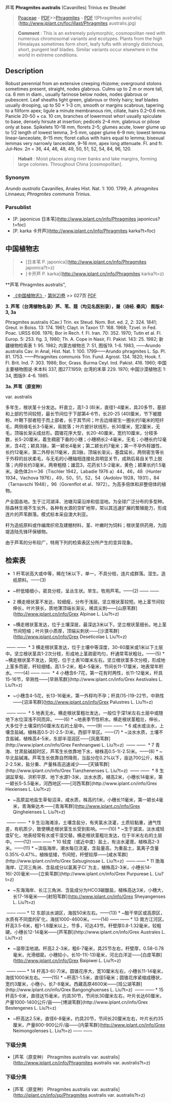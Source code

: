 芦苇 **Phragmites australis** (Cavanilles) Trinius ex Steudel

> [Poaceae](http://www.iplant.cn/info/Poaceae?t=foc) - [PDF](http://www.iplant.cn/foc/pdf/Poaceae.pdf)>>[Phragmites](http://www.iplant.cn/info/Phragmites?t=foc) - [PDF](http://www.iplant.cn/foc/pdf/Phragmites.pdf)
![Phragmites australis](http://www.iplant.cn/foc/illast/Phragmites australis.jpg)


> **Comment** : 
> This is an extremely polymorphic, cosmopolitan reed with numerous chromosomal variants and ecotypes. Plants from the high Himalayas sometimes form short, leafy tufts with strongly distichous, short, pungent leaf blades. Similar variants occur elsewhere in the world in extreme conditions.

## Description

Robust perennial from an extensive creeping rhizome; overground stolons sometimes present, straight, nodes glabrous. Culms up to 2 m or more tall, ca. 6 mm in diam., usually farinose below nodes, nodes glabrous or pubescent. Leaf sheaths light green, glabrous or thinly hairy; leaf blades usually drooping, up to 50 × 1–3 cm, smooth or margins scabrous, tapering to a filiform apex; ligule a minute membranous rim, ciliate, hairs 0.2–0.6 mm. Panicle 20–50 × ca. 10 cm, branches of lowermost whorl usually spiculate to base, densely hirsute at insertion; pedicels 2–4 mm, glabrous or pilose only at base. Spikelets 10–18 mm, florets 2–5; glumes acute, lower glume up to 1/2 length of lowest lemma, 3–5 mm, upper glume 6–9 mm; lowest lemma linear-lanceolate, 8–15 mm; floret callus with hairs equal to lemma; bisexual lemmas very narrowly lanceolate, 9–16 mm, apex long attenuate. Fl. and fr. Jul–Nov. 2*n* = 36, 44, 46, 48, 49, 50, 51, 52, 54, 84, 96, 120.


> **Habait** : 
> Moist places along river banks and lake margins, forming large colonies. Throughout China [cosmopolitan].

### Synonym
*Arundo australis* Cavanilles, Anales Hist. Nat. 1: 100. 1799; *A. phragmites* Linnaeus; *Phragmites communis* Trinius.

### Parsublist

* [P.  japonicus  日本苇](http://www.iplant.cn/info/Phragmites japonicus?t=foc)
* [P.  karka  卡开芦](http://www.iplant.cn/info/Phragmites karka?t=foc)

## 中国植物志

> * [日本苇  P.  japonica](http://www.iplant.cn/info/Phragmites japonica?t=z)
> * [卡开芦  P.  karka](http://www.iplant.cn/info/Phragmites karka?t=z)


**芦苇 Phragmites australis",

* [《中国植物志》](http://www.iplant.cn/frps)- [第9(2)卷](http://www.iplant.cn/frps/vol/9(2)) >> 027页 [PDF](http://www.iplant.cn/frps/pdf/9(2)/027a.pdf)


**3. 芦苇（台湾植物名录）芦、苇、葭（均见名医别录），兼（诗经. 秦风）  图版4: 3, 3a**

Phragmites australis (Cav.) Trin. ex Steud. Nom. Bot. ed. 2, 2: 324. 1841; Greut. in Boiss. 13: 174. 1961; Clayt. in Taxon 17: 168. 1968; Tzvel. in Fed. Poac. URSS 606. 1976; Bor in Rech. f. Fl. Iran. 70: 352. 1970; Tutin et al. Fl. Europ. 5: 253. fig. 3, 1980; Th. A. Cope in Nasir, Fl. Pakist. 143: 25. 1982; 新疆植物检索表 1: 95. 1982; 内蒙古植物志 7: 51, 图版19. 1-6. 1983, ——Arundo australis Cav. in Anal, Hist. Nat. 1: 100. 1799——Arundo phragmites L. Sp. Pl. 81. 1753. ——Phragmites communis Trin. Fund. Agrost. 134. 1820; Hook. f. Fl. Brit. Ind. 7: 303. 1986; Bor, Grass. Burma Ceyl. Ind. Pakist. 416. 1960; 中国主要植物图说·禾本科 337, 图277.1959; 台湾的禾草 229. 1970; 中国沙漠植物志 1: 34, 图版9: 4-6. 1985.

**3a. 芦苇（原变种）**

var. australis

多年生，根状茎十分发达。秆直立，高1-3 (8)米，直径1-4厘米，具20多节，基部和上部的节间较短，最长节间位于下部第4-6节，长20-25 (40)厘米，节下被腊粉。叶鞘下部者短于而上部者，长于其节间；叶舌边缘密生一圈长约1毫米的短纤毛，两侧缘毛长3-5毫米，易脱落；叶片披针状线形，长30厘米，宽2厘米，无毛，顶端长渐尖成丝形。圆锥花序大型，长20-40厘米，宽约10厘米，分枝多数，长5-20厘米，着生稠密下垂的小穗；小穗柄长2-4毫米，无毛；小穗长约12毫米，含4花；颖具3脉，第一颖长4毫米；第二颖长约7毫米；第一不孕外稃雄性，长约12毫米，第二外稃长11毫米，具3脉，顶端长渐尖，基盘延长，两侧密生等长于外稃的丝状柔毛，与无毛的小穗轴相连接处具明显关节，成熟后易自关节上脱落；内稃长约3毫米，两脊粗糙；雄蕊3，花药长1.5-2毫米，黄色；颖果长约1.5毫米。染色体2n＝36（Tischler 1942，Labadie 1976 a）44，46，48（Hunter 1934，Vachova 1976），49，50，51，52，54（Avdolov 1928，1931），84（Tarnavschi 1948），96（Gorenflot et al．1972）。为高多倍体和非整倍体的植物。

产全国各地。生于江河湖泽、池塘沟渠沿岸和低湿地。为全球广泛分布的多型种。除森林生境不生长外，各种有水源的空旷地带，常以其迅速扩展的繁殖能力，形成连片的芦苇群落。模式标本采自澳大利亚。

秆为造纸原料或作编席织帘及建棚材料，茎、叶嫩时为饲料；根状茎供药用，为固堤造陆先锋环保植物。

由于芦苇的分布较广，特用下列的检索表区分所产生的变异现象。

## 检索表

* 1 秆苇状高大或中等，稀在1米以下，单一，不具分枝，连片成群落。湿生。造纸原料。——(3)
* ~秆低矮细小，密具分枝，呈丛生状。旱生。牧用芦苇。——(2)</td></tr><tr><td>&nbsp;——&nbsp;——&nbsp;</td></tr>
* 2 横走根状茎不发达，较细瘦，分布于浅层。坚立根状茎较短。地上茎节间较伸长，叶片狭长，质地薄顶端长渐尖，稀具尖刺——[山原苇群](http://www.iplant.cn/info/Grex Alpinae L. Liu?t=z)

* ~横走根状茎发达，位于土壤深层，最深达3米以下。坚立根状茎细长。地上茎节间短缩；叶片狭小质厚，顶端尖刺状——[沙漠苇群](http://www.iplant.cn/info/Grex Deseticolae L Liu?t=z)
</td></tr><tr><td>&nbsp;——&nbsp;——&nbsp;</td></tr>
* 3 横走根状茎发达，位于土壤中等深度，30-60厘米或1米以下土层中。坚立根状茎具1-2次分枝，形成地上茎疏密均匀，杆通常苇状粗壮。——(5)
* ~横走根状茎不发达，简短，位于土表10厘米左右。坚立根状茎多次分枝，形成地上茎多而密，秆较细矮。高1.5-2米，粗4-5毫米，节间长11-17厘米，地表常年积水。——(4)</td></tr><tr><td>&nbsp;——&nbsp;——&nbsp;</td></tr>
* 4 小穗含6-7花，第一花有时两性，长11-12毫米，秆具15-16节，早熟性——[早熟苇群](http://www.iplant.cn/info/Grex Aestivales L. Liu?t=z)

* ~小穗含4-5花，长13-16毫米，第一外稃均不孕；秆具(15-)19-22节，中熟性——[沼泽苇群](http://www.iplant.cn/info/Grex Palustres L. Liu?t=z)
</td></tr><tr><td>&nbsp;——&nbsp;——&nbsp;</td></tr>
* 5 地表无水。横走根状茎粗壮发达，一般位于深1米左右土层中或随地下水位深浅不同而异。——(6)
* ~地表季节性积水。横走根状茎粗壮，伸长，大多位于土壤深约50厘米左右的土层中。——(9)</td></tr><tr><td>&nbsp;——&nbsp;——&nbsp;</td></tr>
* 6 咸水或淡水，上壤含盐碱。植株高0.5-2(-2.5-3)米。西部干旱区。——(7)
* ~淡水水质，土壤不含盐碱，植株高4-5米，东部半湿润区——[凤凰苇群](http://www.iplant.cn/info/Grex Fenhnangwei L. Liu?t=z)
</td></tr><tr><td>&nbsp;——&nbsp;——&nbsp;</td></tr>
* 7 青海、甘肃盐碱超时区，芦苇生长依靠地下水，植株高0.5-1(-2.5)米。——(8)
* ~华北盐碱滩。芦苇生长依靠自然降雨，当盐分在0.2%以下，亩达700公斤，株高2-2.5米，盐分重、产量株高迅速减少——[天镇苇群](http://www.iplant.cn/info/Grex Tianzhenenses L. Liu?t=z)
</td></tr><tr><td>&nbsp;——&nbsp;——&nbsp;</td></tr>
* 8 生湖盆草甸、洪积平原、地下水源1-3米，淡水水质，植高2米，小穗长14毫米，第一颖长5-5.5毫米，河西地区——[河西苇群](http://www.iplant.cn/info/Grex Hexienses L. Liu?t=z)

* ~高原盆地盐生草甸沼泽，咸水质，株高约1米，小穗长11毫米，第一颖长4毫米，青海柴达木——[青海苇群](http://www.iplant.cn/info/Grex Qingheienses L. Liu?t=z)
</td></tr><tr><td>&nbsp;——&nbsp;——&nbsp;</td></tr>
* 9 生沿海滩涂，土壤含盐分，有夹氯水浇灌，土质较黏重，通气性差，有机质少，致使横走根状茎生长受到影响。——(10)
* ~生于湖滨，淡水或轻度矿化，地表经常有水或干湿交替。横走根状茎粗壮发达，位于半米左右的土层中。——(12)</td></tr><tr><td>&nbsp;——&nbsp;——&nbsp;</td></tr>* 10 轻度（或近中度）盐土，有淡水灌溉，植株高2-3米。——(11)
* ~滨临海岸，潮水每日浇灌，含盐量高，为重盐土，氯离子含量0.35%-0.47%，植株低矮，节间短，秆壁较厚——[咸水苇群](http://www.iplant.cn/info/Grex Salsuginosae L. Liu?t=z)
</td></tr><tr><td>&nbsp;——&nbsp;——&nbsp;</td></tr>* 11 渤海海岸、辽河三角洲、含盐成分以氯离子Clˉ为主，植株高2-3米，小穗长14-16(-20)毫米——[立紫苇群](http://www.iplant.cn/info/Grex Purpureae L. Liu?t=z)

* ~东海海岸、长江三角洲、含盐成分为HCO3碳酸盐，植株高达3米，小穗大，长17-18毫米——[射阳苇群](http://www.iplant.cn/info/Grex Sheyangenses L. Liu?t=z)
</td></tr><tr><td>&nbsp;——&nbsp;——&nbsp;</td></tr>* 12 东部淡水湖区，海拔50米左右。——(13)
* ~醅干旱区或高原区，水质有不同度的矿化，海拔1000-4600米。——(14)</td></tr><tr><td>&nbsp;——&nbsp;——&nbsp;</td></tr>* 13 南方江河区。秆高3.5-6米，粗1-1.8厘米以上，节多，可达43节。秆壁厚0.8-1.32毫米，较粗硬。小穗长12-14毫米——[芦苇群](http://www.iplant.cn/info/Grex Australes L. Liu?t=z)

* ~温带洼地湖。秆高2.2-3米，粗6-7毫米，具25节左右，秆壁厚，0.58-0.78毫米，光滑细密。小穗较小，长10-11(-13)毫米，河北白洋淀——[白皮苇群](http://www.iplant.cn/info/Grex Baipiwei L. Liu?t=z)
</td></tr><tr><td>&nbsp;——&nbsp;——&nbsp;</td></tr>* 14 杆高3-6(-7)米。圆锥花序大，宽10厘米左右，小穗长11-14毫米，海拔1000米左右。——(15)
* ~秆高1-1.5米，直径5毫米；圆锥花序紧缩成穗状，宽约3厘米，小穗小，长7-8毫米。西藏高原4600米——[班公湖苇群](http://www.iplant.cn/info/Grex Bangonghuenses L. Liu?t=z)
</td></tr><tr><td>&nbsp;——&nbsp;——&nbsp;</td></tr>* 15 秆高5-6米，直径达15毫米，约具30节，节间长30厘米左右，叶片长达60厘米，产量1000-1400公斤/亩——[博湖苇群](http://www.iplant.cn/info/Grex Bestengenes L. Liu?t=z)

* ~秆高达2.5米，直径6-8毫米，约具20节，节间长20厘米左右，叶片长约35厘米，产量800-900公斤/亩——[内蒙苇群](http://www.iplant.cn/info/Grex Neimongolenses L. Liu?t=z)</td></tr><tr><td>&nbsp;——&nbsp;——&nbsp;</td></tr>
### 下级分类
* [芦苇（原变种）  Phragmites australis var. australis](http://www.iplant.cn/info/Phragmites australis var. australis?t=z)

### 下级分类
* [芦苇（原变种）  Phragmites australis var. australis](http://iplant.cn/info/sp/Phragmites australis var. australis?t=z)
